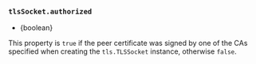 ### `tlsSocket.authorized`

<!-- YAML
added: v0.11.4
-->

* {boolean}

This property is `true` if the peer certificate was signed by one of the CAs
specified when creating the `tls.TLSSocket` instance, otherwise `false`.
